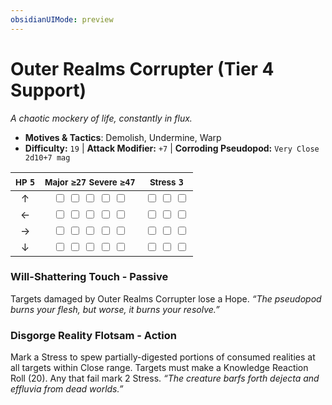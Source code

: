 ```yaml
---
obsidianUIMode: preview
---
```

# Outer Realms Corrupter (Tier 4 Support)

*A chaotic mockery of life, constantly in flux.*

- **Motives & Tactics**: Demolish, Undermine, Warp
- **Difficulty:** `19` | **Attack Modifier:** `+7` | **Corroding Pseudopod:** `Very Close 2d10+7 mag`

| <small>HP</small> `5` | <small>Major</small> `≥27` <small>Severe</small> `≥47` | <small>Stress</small> `3` |
|:-:|:-:|:-:|
| ↑ |  <input type="checkbox" unchecked id="0993f7b1"> <input type="checkbox" unchecked id="25fb94f0"> <input type="checkbox" unchecked id="961eb0cd"> <input type="checkbox" unchecked id="312da0bb"> <input type="checkbox" unchecked id="a410d4f3"> |  <input type="checkbox" unchecked id="cd38aec6"> <input type="checkbox" unchecked id="19f3c0e4"> <input type="checkbox" unchecked id="e514d2e9"> |
| ← |  <input type="checkbox" unchecked id="ff20970f"> <input type="checkbox" unchecked id="30e9acf7"> <input type="checkbox" unchecked id="1c394f65"> <input type="checkbox" unchecked id="0741f7aa"> <input type="checkbox" unchecked id="5ec3af15"> |  <input type="checkbox" unchecked id="3e249a89"> <input type="checkbox" unchecked id="b31c4ca7"> <input type="checkbox" unchecked id="2949ef00"> |
| → |  <input type="checkbox" unchecked id="07181f53"> <input type="checkbox" unchecked id="2fdc9d5c"> <input type="checkbox" unchecked id="e253c124"> <input type="checkbox" unchecked id="39046897"> <input type="checkbox" unchecked id="d4f40c25"> |  <input type="checkbox" unchecked id="b97c8586"> <input type="checkbox" unchecked id="4b1dd082"> <input type="checkbox" unchecked id="1447ad9a"> |
| ↓ |  <input type="checkbox" unchecked id="88fa54f2"> <input type="checkbox" unchecked id="5ba5a2dc"> <input type="checkbox" unchecked id="2b2d6d29"> <input type="checkbox" unchecked id="b87ff0ce"> <input type="checkbox" unchecked id="ce78d725"> |  <input type="checkbox" unchecked id="c69a210a"> <input type="checkbox" unchecked id="e1c2aeb4"> <input type="checkbox" unchecked id="9b7998eb"> |

### Will-Shattering Touch - Passive

Targets damaged by Outer Realms Corrupter lose a Hope. *“The pseudopod burns your flesh, but worse, it burns your resolve.”*

### Disgorge Reality Flotsam - Action

Mark a Stress to spew partially-digested portions of consumed realities at all targets within Close range. Targets must make a Knowledge Reaction Roll (20). Any that fail mark 2 Stress. *“The creature barfs forth dejecta and effluvia from dead worlds.”*